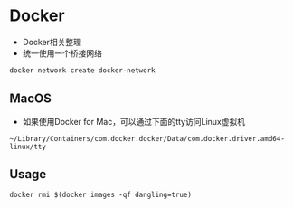 # Docker

- Docker相关整理
- 统一使用一个桥接网络

```sh
docker network create docker-network
```

## MacOS

- 如果使用Docker for Mac，可以通过下面的tty访问Linux虚拟机

```
~/Library/Containers/com.docker.docker/Data/com.docker.driver.amd64-linux/tty
```

## Usage

```
docker rmi $(docker images -qf dangling=true)
```